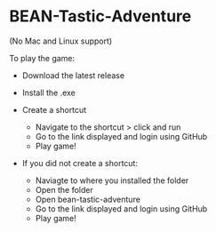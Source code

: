 # BEAN-Tastic-Adventure
(No Mac and Linux support)

To play the game: 
- Download the latest release
- Install the .exe
- Create a shortcut
    - Navigate to the shortcut > click and run
    - Go to the link displayed and login using GitHub
    - Play game!

- If you did not create a shortcut:
    - Naviagte to where you installed the folder
    - Open the folder
    - Open bean-tastic-adventure
    - Go to the link displayed and login using GitHub
    - Play game!



